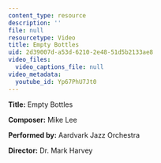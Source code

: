 ```yaml
---
content_type: resource
description: ''
file: null
resourcetype: Video
title: Empty Bottles
uid: 2d39007d-a53d-6210-2e48-51d5b2133ae8
video_files:
  video_captions_file: null
video_metadata:
  youtube_id: Yp67PhU7Jt0
---
```


**Title:** Empty Bottles

**Composer:** Mike Lee

**Performed by:** Aardvark Jazz Orchestra

**Director:** Dr. Mark Harvey